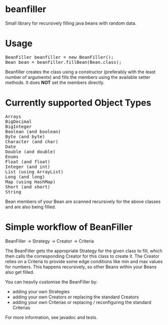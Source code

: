 beanfiller
==========

Small library for recursively filling java beans with random data.

Usage
=====

<pre>
BeanFiller beanfiller = new BeanFiller();
Bean bean = beanfiller.fillBean(Bean.class);
</pre>

Beanfiller creates the class using a constructor (preferably with the least number of arguments) and
fills the members using the available setter methods. It does **NOT** set the members directly.

Currently supported Object Types
================================
<pre>
Arrays
BigDecimal
BigInteger
Boolean (and boolean)
Byte (and byte)
Character (and char)
Date
Double (and double)
Enums
Float (and float)
Integer (and int)
List (using ArrayList)
Long (and long)
Map (using HashMap)
Short (and short)
String
</pre>

Bean members of your Bean are scanned recursively for the above classes and are also being filled.


Simple workflow of BeanFiller
=============================
BeanFiller -> Strategy -> Creator -> Criteria

The BeanFiller gets the appropriate Strategy for the given class to fill, which then calls the corresponding Creator for this class to create it. The Creator relies on a Criteria to provide some edge conditions like min and max values for numbers. This happens recursively, so other Beans within your Beans also get filled.

You can heavily customise the BeanFiller by:
* adding your own Strategies
* adding your own Creators or replacing the standard Creators
* adding your own Criterias or replacing / reconfiguring the standard Criterias

For more information, see javadoc and tests.


